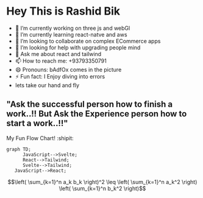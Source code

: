 # Hey This is Rashid Bik
- 🔭 I’m currently working on three js and webGl
- 🌱 I’m currently learning react-natve and aws
- 👯 I’m looking to collaborate on complex ECommerce apps
- 🤔 I’m looking for help with upgrading people mind
- 💬 Ask me about react and tailwind
- 📫 How to reach me: +93793350791
- 😄 Pronouns: bAdfOx comes in the picture
- ⚡ Fun fact: I Enjoy diving into errors
- lets take our hand and fly

## "Ask the successful person how to finish a work..!!  But  Ask the Experience person how to start a work..!!"

My Fun Flow Chart! :shipit:

```mermaid
graph TD;
      JavaScript-->Svelte;
      React-->Tailwind;
      Svelte-->Tailwind;
   JavaScript-->React;
```
$$\left( \sum_{k=1}^n a_k b_k \right)^2 \leq \left( \sum_{k=1}^n a_k^2 \right) \left( \sum_{k=1}^n b_k^2 \right)$$

